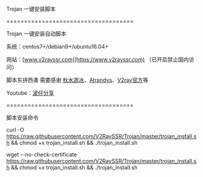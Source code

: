 Trojan 一键安装脚本

====================================

Trojan 一键安装自动脚本

系统：centos7+/debian9+/ubuntu16.04+

网站：[www.v2rayssr.com](https://www.v2rayssr.com) （已开启禁止国内访问）

脚本东拼西凑 需要感谢 [秋水逸冰](https://github.com/teddysun)、[Atrandys](https://github.com/atrandys)、[V2ray官方](https://github.com/v2ray)等

Youtube：[波仔分享](https://www.youtube.com/channel/UCoHcnzcwjsFRUi6SkKq7Gbg)

====================================

脚本安装命令

curl -O https://raw.githubusercontent.com/V2RaySSR/Trojan/master/trojan_install.sh && chmod +x trojan_install.sh && ./trojan_install.sh

wget --no-check-certificate https://raw.githubusercontent.com/V2RaySSR/Trojan/master/trojan_install.sh && chmod +x trojan_install.sh && ./trojan_install.sh

